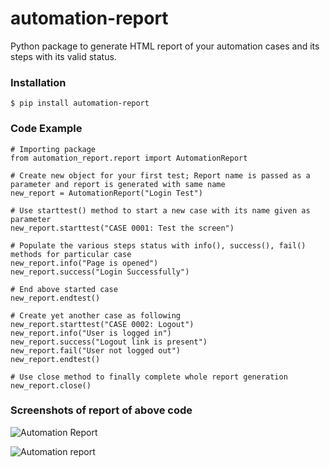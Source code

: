 # automation-report

Python package to generate HTML report of your automation cases and its steps with its valid status.


### Installation
```
$ pip install automation-report
```

### Code Example
```
# Importing package
from automation_report.report import AutomationReport

# Create new object for your first test; Report name is passed as a parameter and report is generated with same name
new_report = AutomationReport("Login Test")

# Use starttest() method to start a new case with its name given as parameter
new_report.starttest("CASE 0001: Test the screen")

# Populate the various steps status with info(), success(), fail() methods for particular case
new_report.info("Page is opened")
new_report.success("Login Successfully")

# End above started case
new_report.endtest()

# Create yet another case as following
new_report.starttest("CASE 0002: Logout")
new_report.info("User is logged in")
new_report.success("Logout link is present")
new_report.fail("User not logged out")
new_report.endtest()

# Use close method to finally complete whole report generation
new_report.close()
```
### Screenshots of report of above code
![Automation Report](https://user-images.githubusercontent.com/12621555/77243942-c3129f00-6c37-11ea-8e2d-3d4195133bfa.png)

![Automation report](https://user-images.githubusercontent.com/12621555/77243945-d3c31500-6c37-11ea-9eaa-67236010b9e5.png)
